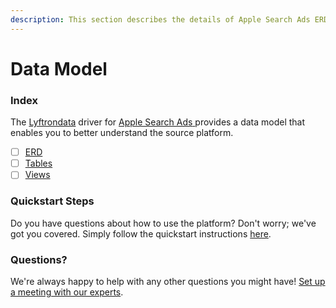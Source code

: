 ```yaml
---
description: This section describes the details of Apple Search Ads ERD, Tables, and Views.
---
```


# Data Model

### Index

The  [Lyftrondata](https://www.lyftrondata.com/) driver for [Apple Search Ads](https://www.lyftrondata.com/integration/apple-search-ads/)[ ](https://www.lyftrondata.com/integration/apple-search-ads/)provides a data model that enables you to better understand the source platform.

* [ ] [ERD](../../../marketing-analytics/apple-search-ads/data-model/erd.md)
* [ ] [Tables](../../../marketing-analytics/apple-search-ads/data-model/tables.md)
* [ ] [Views](../../../marketing-analytics/apple-search-ads/data-model/views.md)

### Quickstart Steps

Do you have questions about how to use the platform? Don't worry; we've got you covered. Simply follow the quickstart instructions [here](../../../../quickstart-steps.md).

### Questions? <a href="#questions" id="questions"></a>

We're always happy to help with any other questions you might have! [Set up a meeting with our experts](https://www.lyftrondata.com/book-a-meeting/).

